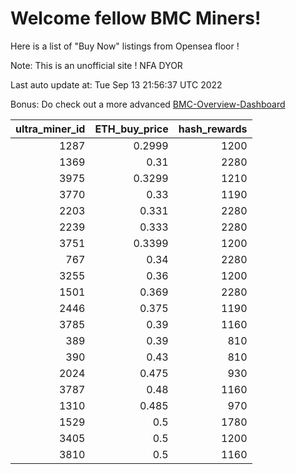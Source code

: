 # Welcome fellow BMC Miners!
Here is a list of "Buy Now" listings from Opensea floor !

Note: This is an unofficial site ! NFA DYOR

Last auto update at: Tue Sep 13 21:56:37 UTC 2022

Bonus: Do check out a more advanced [BMC-Overview-Dashboard](https://dune.com/defifunk/BMC-Overview-Dashboard)


|   ultra_miner_id |   ETH_buy_price |   hash_rewards |
|-----------------:|----------------:|---------------:|
|             1287 |          0.2999 |           1200 |
|             1369 |          0.31   |           2280 |
|             3975 |          0.3299 |           1210 |
|             3770 |          0.33   |           1190 |
|             2203 |          0.331  |           2280 |
|             2239 |          0.333  |           2280 |
|             3751 |          0.3399 |           1200 |
|              767 |          0.34   |           2280 |
|             3255 |          0.36   |           1200 |
|             1501 |          0.369  |           2280 |
|             2446 |          0.375  |           1190 |
|             3785 |          0.39   |           1160 |
|              389 |          0.39   |            810 |
|              390 |          0.43   |            810 |
|             2024 |          0.475  |            930 |
|             3787 |          0.48   |           1160 |
|             1310 |          0.485  |            970 |
|             1529 |          0.5    |           1780 |
|             3405 |          0.5    |           1200 |
|             3810 |          0.5    |           1160 |